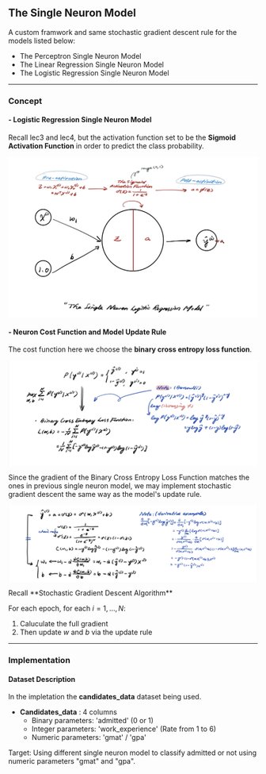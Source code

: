 ## The Single Neuron Model
A custom framwork and same stochastic gradient descent rule for the models listed below:
- The Perceptron Single Neuron Model
- The Linear Regression Single Neuron Model
- The Logistic Regression Single Neuron Model
---
### **Concept**

#### **- Logistic Regression Single Neuron Model**
Recall lec3 and lec4, but the activation function set to be the **Sigmoid Activation Function** in order to predict the class probability.

<p align="center" width="100%">
    <img align="center" src="Img/the_single_neuron_logistic_regression_model.jpg" width="600" />
</p>

#### **- Neuron Cost Function and Model Update Rule**
The cost function here we choose the **binary cross entropy loss function**.

<p align="center" width="100%">
    <img align="center" src="Img/binary_cross_entropy_loss_function.jpg" width="600" />
</p>
 Since the gradient of the Binary Cross Entropy Loss Function matches the ones in previous single neuron model, we may implement stochastic gradient descent the same way as the model's update rule.
<p align="center" width="100%">
    <img align="center" src="Img/gradient_binary_cross.jpg" width="600" />
</p>
Recall **Stochastic Gradient Descent Algorithm**

For each epoch, for each $i = 1, ..., N$:
1.  Caluculate the full gradient
2.  Then update $w$ and $b$ via the update rule

---

### **Implementation**

#### **Dataset Description**
In the impletation the **candidates_data** dataset being used.
- **Candidates_data** : 4 columns 
    - Binary parameters: 'admitted' (0 or 1)
    - Integer parameters: 'work_experience' (Rate from 1 to 6)
    - Numeric parameters: 'gmat' / 'gpa' 

Target: Using different single neuron model to classify admitted or not using numeric parameters "gmat" and "gpa".